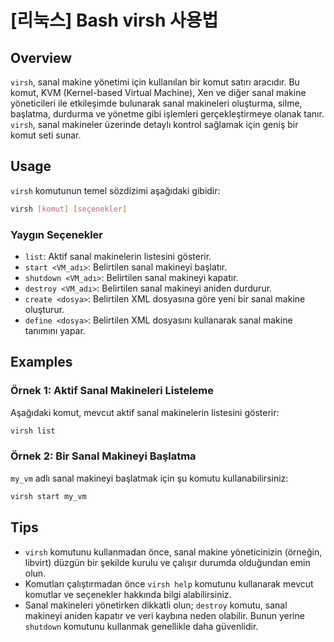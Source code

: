 # [리눅스] Bash virsh 사용법

## Overview
`virsh`, sanal makine yönetimi için kullanılan bir komut satırı aracıdır. Bu komut, KVM (Kernel-based Virtual Machine), Xen ve diğer sanal makine yöneticileri ile etkileşimde bulunarak sanal makineleri oluşturma, silme, başlatma, durdurma ve yönetme gibi işlemleri gerçekleştirmeye olanak tanır. `virsh`, sanal makineler üzerinde detaylı kontrol sağlamak için geniş bir komut seti sunar.

## Usage
`virsh` komutunun temel sözdizimi aşağıdaki gibidir:

```bash
virsh [komut] [seçenekler]
```

### Yaygın Seçenekler
- `list`: Aktif sanal makinelerin listesini gösterir.
- `start <VM_adı>`: Belirtilen sanal makineyi başlatır.
- `shutdown <VM_adı>`: Belirtilen sanal makineyi kapatır.
- `destroy <VM_adı>`: Belirtilen sanal makineyi aniden durdurur.
- `create <dosya>`: Belirtilen XML dosyasına göre yeni bir sanal makine oluşturur.
- `define <dosya>`: Belirtilen XML dosyasını kullanarak sanal makine tanımını yapar.

## Examples
### Örnek 1: Aktif Sanal Makineleri Listeleme
Aşağıdaki komut, mevcut aktif sanal makinelerin listesini gösterir:

```bash
virsh list
```

### Örnek 2: Bir Sanal Makineyi Başlatma
`my_vm` adlı sanal makineyi başlatmak için şu komutu kullanabilirsiniz:

```bash
virsh start my_vm
```

## Tips
- `virsh` komutunu kullanmadan önce, sanal makine yöneticinizin (örneğin, libvirt) düzgün bir şekilde kurulu ve çalışır durumda olduğundan emin olun.
- Komutları çalıştırmadan önce `virsh help` komutunu kullanarak mevcut komutlar ve seçenekler hakkında bilgi alabilirsiniz.
- Sanal makineleri yönetirken dikkatli olun; `destroy` komutu, sanal makineyi aniden kapatır ve veri kaybına neden olabilir. Bunun yerine `shutdown` komutunu kullanmak genellikle daha güvenlidir.